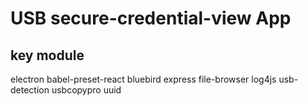 # USB secure-credential-view App

## key module
  electron
  babel-preset-react
  bluebird
  express
  file-browser
  log4js
  usb-detection
  usbcopypro
  uuid
  
